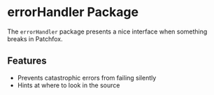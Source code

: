 # errorHandler Package

The `errorHandler` package presents a nice interface when something breaks in Patchfox.

## Features
* Prevents catastrophic errors from failing silently
* Hints at where to look in the source
